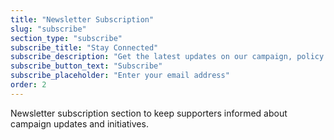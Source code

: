 ```yaml
---
title: "Newsletter Subscription"
slug: "subscribe"
section_type: "subscribe"
subscribe_title: "Stay Connected"
subscribe_description: "Get the latest updates on our campaign, policy positions, and community events. Join thousands of supporters fighting for change in Georgia's 5th District."
subscribe_button_text: "Subscribe"
subscribe_placeholder: "Enter your email address"
order: 2
---
```


Newsletter subscription section to keep supporters informed about campaign updates and initiatives. 